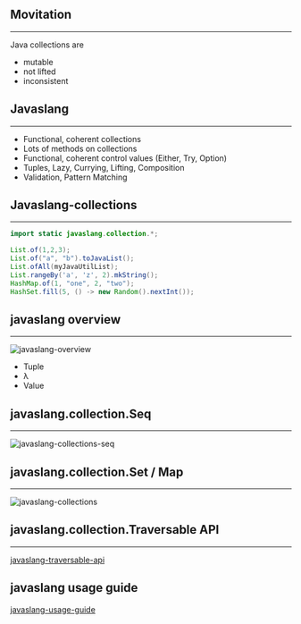 ## Movitation
- - -

Java collections are

- mutable
- not lifted
- inconsistent


## Javaslang
- - -
- Functional, coherent collections
- Lots of methods on collections
- Functional, coherent control values (Either, Try, Option)
- Tuples, Lazy, Currying, Lifting, Composition
- Validation, Pattern Matching


## Javaslang-collections
- - -
~~~java
import static javaslang.collection.*;

List.of(1,2,3);
List.of("a", "b").toJavaList();
List.ofAll(myJavaUtilList);
List.rangeBy('a', 'z', 2).mkString();
HashMap.of(1, "one", 2, "two");
HashSet.fill(5, () -> new Random().nextInt());
~~~


## javaslang overview
- - -

![javaslang-overview](img/javaslang-overview.png "Javaslang overview")

- Tuple
- λ
- Value


## javaslang.collection.Seq
- - -
![javaslang-collections-seq](img/collections-seq.png "Javaslang collections seq")


## javaslang.collection.Set / Map
- - -
![javaslang-collections](img/javaslang-collections.png "Javaslang collections")


## javaslang.collection.Traversable API
- - -
[javaslang-traversable-api](http://static.javadoc.io/io.javaslang/javaslang/2.0.4/index.html?javaslang/collection/Traversable.html)



## javaslang usage guide

[javaslang-usage-guide](http://www.javaslang.io/javaslang-docs/#_usage_guide)

